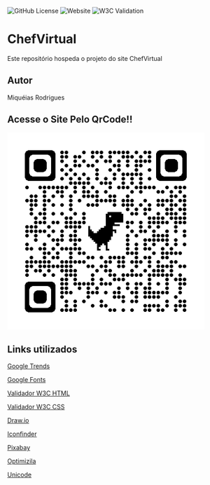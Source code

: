 ![GitHub License](https://img.shields.io/github/license/Miqueias431/ChefVirtual)
![Website](https://img.shields.io/website?url=https%3A%2F%2Fmiqueias431.github.io%2FChefVirtual%2F)
![W3C Validation](https://img.shields.io/w3c-validation/html?targetUrl=https%3A%2F%2Fmiqueias431.github.io%2FChefVirtual%2F)

# ChefVirtual
Este repositório hospeda o projeto do site ChefVirtual
## Autor
Miquéias Rodrigues
## Acesse o Site Pelo QrCode!!
![](https://github.com/Miqueias431/ChefVirtual/blob/main/doc/qrcode_miqueias431.github.io.png)
##  Links utilizados
[Google Trends](https://trends.google.com.br/trends/)

[Google Fonts](https://fonts.google.com)

[Validador W3C HTML](https://validator.w3.org/#validate_by_upload)

[Validador W3C CSS](https://jigsaw.w3.org/css-validator/#validate_by_upload)

[Draw.io](https://app.diagrams.net)

[Iconfinder](https://www.iconfinder.com)

[Pixabay](https://pixabay.com/pt/)

[Optimizila](https://imagecompressor.com)

[Unicode](https://unicode.org/charts/)
